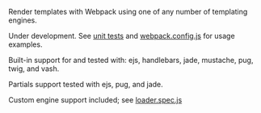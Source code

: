 Render templates with Webpack using one of any number of templating engines.

Under development. See [unit tests](https://github.com/jabney/render-template-loader/tree/master/test) and [webpack.config.js](https://github.com/jabney/render-template-loader/blob/master/dev/webpack.config.js) for usage examples.

Built-in support for and tested with: ejs, handlebars, jade, mustache, pug, twig, and vash.

Partials support tested with ejs, pug, and jade.

Custom engine support included; see [loader.spec.js](https://github.com/jabney/render-template-loader/blob/master/test/loader.spec.js)

